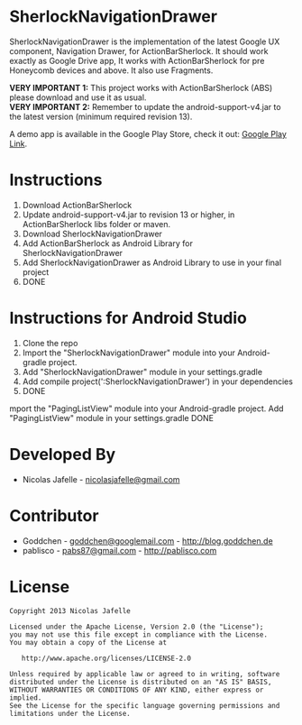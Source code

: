 SherlockNavigationDrawer
========================

SherlockNavigationDrawer is the implementation of the latest Google UX component, Navigation Drawer, for ActionBarSherlock. It should work exactly as Google Drive app, It works with ActionBarSherlock for pre Honeycomb devices and above. It also use Fragments.

<b>VERY IMPORTANT 1:</b> This project works with ActionBarSherlock (ABS) please download and use it as usual.<br>
<b>VERY IMPORTANT 2:</b> Remember to update the android-support-v4.jar to the latest version (minimum required revision 13).

A demo app is available in the Google Play Store, check it out: <a href="https://play.google.com/store/apps/details?id=com.sherlock.navigationdrawer&feature=search_result#?t=W251bGwsMSwyLDEsImNvbS5zaGVybG9jay5uYXZpZ2F0aW9uZHJhd2VyIl0.">Google Play Link</a>.

Instructions
============

1. Download ActionBarSherlock
2. Update android-support-v4.jar to revision 13 or higher, in ActionBarSherlock libs folder or maven.
3. Download SherlockNavigationDrawer
4. Add ActionBarSherlock as Android Library for SherlockNavigationDrawer
5. Add SherlockNavigationDrawer as Android Library to use in your final project
6. DONE

Instructions for Android Studio
============

1. Clone the repo
2. Import the "SherlockNavigationDrawer" module into your Android-gradle project.
3. Add "SherlockNavigationDrawer" module in your settings.gradle
4. Add compile project(':SherlockNavigationDrawer') in your dependencies
5. DONE

mport the "PagingListView" module into your Android-gradle project.
Add "PagingListView" module in your settings.gradle
DONE

Developed By
============

* Nicolas Jafelle - <nicolasjafelle@gmail.com>


Contributor
============
* Goddchen - <goddchen@googlemail.com> - <http://blog.goddchen.de>
* pablisco - <pabs87@gmail.com> - <http://pablisco.com>


License
=======

    Copyright 2013 Nicolas Jafelle

    Licensed under the Apache License, Version 2.0 (the "License");
    you may not use this file except in compliance with the License.
    You may obtain a copy of the License at

       http://www.apache.org/licenses/LICENSE-2.0

    Unless required by applicable law or agreed to in writing, software
    distributed under the License is distributed on an "AS IS" BASIS,
    WITHOUT WARRANTIES OR CONDITIONS OF ANY KIND, either express or implied.
    See the License for the specific language governing permissions and
    limitations under the License.
